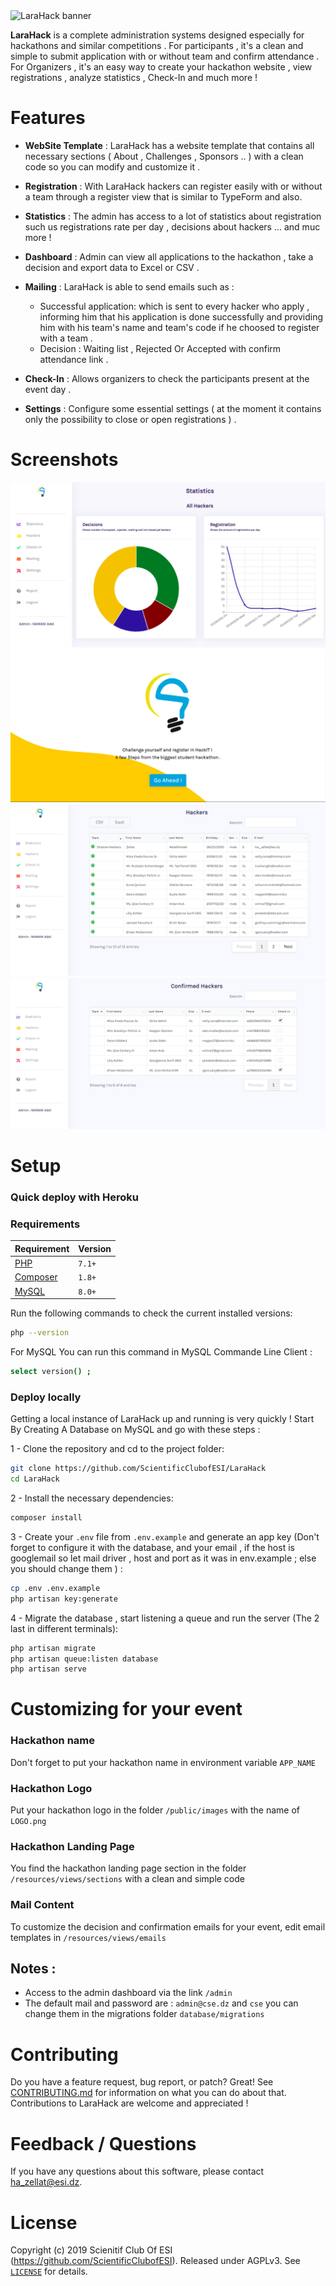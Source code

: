 <img src="https://raw.githubusercontent.com/ScientificClubofESI/LaraHack/Screenshots/LaraHackLogo.png" alt="LaraHack banner">

**LaraHack** is a complete administration systems designed especially for hackathons and similar competitions .
For participants , it's a clean and simple to submit application with or without team and confirm attendance .
For Organizers , it's an easy way to create your hackathon website , view registrations , analyze statistics , Check-In and much more ! 

# Features 

- **WebSite Template** : LaraHack has a website template that contains all necessary sections ( About , Challenges , Sponsors .. ) with a clean code so you can modify and customize it . 

- **Registration** : With LaraHack hackers can register easily with or without a team through a register view that is similar to TypeForm and also.

- **Statistics** : The admin has access to a lot of statistics about registration such us registrations rate per day , decisions about hackers ... and muc more ! 

- **Dashboard** : Admin can view all applications to the hackathon , take a decision and export data to Excel or CSV .

- **Mailing** : LaraHack is able to send emails such as : 
    - Successful application: which is sent to every hacker who apply , informing him that his application is done successfully and providing him with his team's name and team's code if he choosed to register with a team .
    - Decision : Waiting list , Rejected Or Accepted with confirm attendance link .
- **Check-In** : Allows organizers to check the participants present at the event day . 

- **Settings** : Configure some essential settings ( at the moment it contains only the possibility to close or open registrations ) . 

# Screenshots 

![Statistics Page](/Screenshots/Statistics.png)
![Registration Page](/Screenshots/Register.PNG)
![Hackers Table](/Screenshots/Hackers.png)
![Check-In Page](/Screenshots/Checkin.png)

# Setup 

### Quick deploy with Heroku 

### Requirements 
| Requirement                                 | Version |
| ------------------------------------------- | ------- |
| [PHP](https://www.php.net)                | `7.1+`  |
| [Composer](https://getcomposer.org) | `1.8+`  |
| [MySQL](https://www.mysql.com) | `8.0+`  |

Run the following commands to check the current installed versions:

```bash
php --version
```

For MySQL You can run this command in MySQL Commande Line Client : 
```bash
select version() ;
```

### Deploy locally 

Getting a local instance of LaraHack up and running is very quickly ! Start By Creating A Database on MySQL and go with these steps : 

1 - Clone the repository and cd to the project folder:
```bash
git clone https://github.com/ScientificClubofESI/LaraHack 
cd LaraHack 
```

2 - Install the necessary dependencies:
```bash
composer install  
```

3 - Create your `.env` file from `.env.example` and generate an app key (Don't forget to configure it with the database, and your email , if the host is googlemail so let mail driver , host and port as it was in env.example ; else you should change them ) :
```bash
cp .env .env.example
php artisan key:generate  
```

4 - Migrate the database , start listening a queue and run the server (The 2 last in different terminals): 
```bash
php artisan migrate 
php artisan queue:listen database 
php artisan serve
```

# Customizing for your event 

### Hackathon name 

Don't forget to put your hackathon name in environment variable `APP_NAME` 

### Hackathon Logo 

Put your hackathon logo in the folder `/public/images` with the name of `LOGO.png`

### Hackathon Landing Page  

You find the hackathon landing page section in the folder `/resources/views/sections` with a clean and simple code 

### Mail Content 

To customize the decision and confirmation emails for your event, edit email templates in 
`/resources/views/emails` 

## Notes : 

- Access to the admin dashboard via the link `/admin` 
- The default mail and password are : `admin@cse.dz` and `cse` you can change them in the migrations folder `database/migrations`

# Contributing 

Do you have a feature request, bug report, or patch? Great! See
[CONTRIBUTING.md][contribute] for information on what you can do about that.
Contributions to LaraHack are welcome and appreciated !

# Feedback / Questions 

If you have any questions about this software, please contact ha_zellat@esi.dz.

# License 

Copyright (c) 2019 Scienitif Club Of ESI (https://github.com/ScientificClubofESI). Released under AGPLv3. See [`LICENSE`][license] for details.

[contribute]: https://github.com/ScientificClubofESI/LaraHack/blob/master/CONTRIBUTING.md
[license]: https://github.com/ScientificClubofESI/LaraHack/blob/master/LICENSE

	
